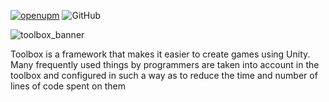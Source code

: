 [![openupm](https://img.shields.io/npm/v/com.volumebox.toolbox?label=openupm&registry_uri=https://package.openupm.com)](https://openupm.com/packages/com.volumebox.toolbox/) 
![GitHub](https://img.shields.io/github/license/GariestGary/Unity-Toolbox)

![toolbox_banner](https://github.com/GariestGary/Unity-Toolbox/assets/38670681/b4842e79-d75d-49b2-adf9-b60ef5754fc7)

Toolbox is a framework that makes it easier to create games using Unity. Many frequently used things by programmers are taken into account in the toolbox and configured in such a way as to reduce the time and number of lines of code spent on them